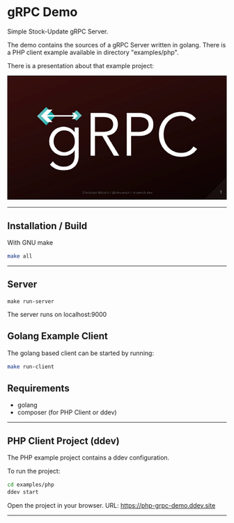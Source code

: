 # gRPC Demo

Simple Stock-Update gRPC Server.

The demo contains the sources of a gRPC Server written in golang.
There is a PHP client example available in directory "examples/php".

There is a presentation about that example project:

[![](/doc/images/slide-deck.png)][1]

---

## Installation / Build

With GNU make

```bash
make all
```

---

## Server

```
make run-server
```

The server runs on localhost:9000

## Golang Example Client

The golang based client can be started by running:

```bash
make run-client
```

## Requirements

- golang
- composer (for PHP Client or ddev)

---

## PHP Client Project (ddev)

The PHP example project contains a ddev configuration.

To run the project:

```bash
cd examples/php
ddev start
```

Open the project in your browser.
URL: <https://php-grpc-demo.ddev.site>

---

[1]: https://speakerdeck.com/cmuench/grpc
